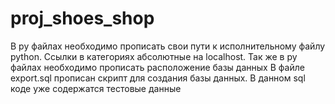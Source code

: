 # proj_shoes_shop
В py файлах необходимо прописать свои пути к исполнительному файлу python. 
Ссылки в категориях абсолютные на localhost.
Так же в py файлах необходимо прописать расположение базы данных
В файле export.sql прописан скрипт для создания базы данных. В данном sql коде уже содержатся тестовые данные
